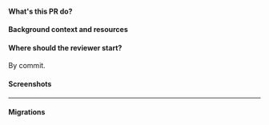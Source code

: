 #### What's this PR do?

#### Background context and resources

#### Where should the reviewer start?

By commit. 

#### Screenshots

---

#### Migrations
